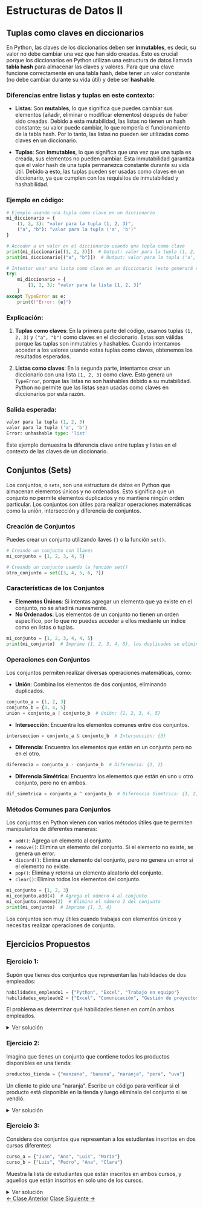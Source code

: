 # Estructuras de Datos II

## Tuplas como claves en diccionarios

En Python, las claves de los diccionarios deben ser **inmutables**, es decir, su valor no debe cambiar una vez que han sido creadas. Esto es crucial porque los diccionarios en Python utilizan una estructura de datos llamada **tabla hash** para almacenar las claves y valores. Para que una clave funcione correctamente en una tabla hash, debe tener un valor constante (no debe cambiar durante su vida útil) y debe ser **hashable**.

### Diferencias entre listas y tuplas en este contexto:

- **Listas**: Son **mutables**, lo que significa que puedes cambiar sus elementos (añadir, eliminar o modificar elementos) después de haber sido creadas. Debido a esta mutabilidad, las listas no tienen un hash constante; su valor puede cambiar, lo que rompería el funcionamiento de la tabla hash. Por lo tanto, las listas no pueden ser utilizadas como claves en un diccionario.

- **Tuplas**: Son **inmutables**, lo que significa que una vez que una tupla es creada, sus elementos no pueden cambiar. Esta inmutabilidad garantiza que el valor hash de una tupla permanezca constante durante su vida útil. Debido a esto, las tuplas pueden ser usadas como claves en un diccionario, ya que cumplen con los requisitos de inmutabilidad y hashabilidad.

### Ejemplo en código:

```python
# Ejemplo usando una tupla como clave en un diccionario
mi_diccionario = {
    (1, 2, 3): "valor para la tupla (1, 2, 3)",
    ("a", "b"): "valor para la tupla ('a', 'b')"
}

# Acceder a un valor en el diccionario usando una tupla como clave
print(mi_diccionario[(1, 2, 3)])  # Output: valor para la tupla (1, 2, 3)
print(mi_diccionario[("a", "b")])  # Output: valor para la tupla ('a', 'b')

# Intentar usar una lista como clave en un diccionario (esto generará un error)
try:
    mi_diccionario = {
        [1, 2, 3]: "valor para la lista [1, 2, 3]"
    }
except TypeError as e:
    print(f"Error: {e}")
```

### Explicación:

1. **Tuplas como claves**: En la primera parte del código, usamos tuplas `(1, 2, 3)` y `("a", "b")` como claves en el diccionario. Estas son válidas porque las tuplas son inmutables y hashables. Cuando intentamos acceder a los valores usando estas tuplas como claves, obtenemos los resultados esperados.

2. **Listas como claves**: En la segunda parte, intentamos crear un diccionario con una lista `[1, 2, 3]` como clave. Esto genera un `TypeError`, porque las listas no son hashables debido a su mutabilidad. Python no permite que las listas sean usadas como claves en diccionarios por esta razón.

### Salida esperada:
```python
valor para la tupla (1, 2, 3)
valor para la tupla ('a', 'b')
Error: unhashable type: 'list'
```

Este ejemplo demuestra la diferencia clave entre tuplas y listas en el contexto de las claves de un diccionario.

## Conjuntos (Sets)

Los conjuntos, o `sets`, son una estructura de datos en Python que almacenan elementos únicos y no ordenados. Esto significa que un conjunto no permite elementos duplicados y no mantiene ningún orden particular. Los conjuntos son útiles para realizar operaciones matemáticas como la unión, intersección y diferencia de conjuntos.

### Creación de Conjuntos
Puedes crear un conjunto utilizando llaves `{}` o la función `set()`.

```python
# Creando un conjunto con llaves
mi_conjunto = {1, 2, 3, 4, 5}

# Creando un conjunto usando la función set()
otro_conjunto = set([3, 4, 5, 6, 7])
```

### Características de los Conjuntos
- **Elementos Únicos**: Si intentas agregar un elemento que ya existe en el conjunto, no se añadirá nuevamente.
- **No Ordenados**: Los elementos de un conjunto no tienen un orden específico, por lo que no puedes acceder a ellos mediante un índice como en listas o tuplas.

```python
mi_conjunto = {1, 2, 3, 4, 4, 5}
print(mi_conjunto)  # Imprime {1, 2, 3, 4, 5}, los duplicados se eliminan automáticamente
```

### Operaciones con Conjuntos

Los conjuntos permiten realizar diversas operaciones matemáticas, como:

- **Unión**: Combina los elementos de dos conjuntos, eliminando duplicados.
  
```python
conjunto_a = {1, 2, 3}
conjunto_b = {3, 4, 5}
union = conjunto_a | conjunto_b  # Unión: {1, 2, 3, 4, 5}
```

- **Intersección**: Encuentra los elementos comunes entre dos conjuntos.
  
```python
interseccion = conjunto_a & conjunto_b  # Intersección: {3}
```

- **Diferencia**: Encuentra los elementos que están en un conjunto pero no en el otro.
  
```python
diferencia = conjunto_a - conjunto_b  # Diferencia: {1, 2}
```

- **Diferencia Simétrica**: Encuentra los elementos que están en uno u otro conjunto, pero no en ambos.
  
```python
dif_simetrica = conjunto_a ^ conjunto_b  # Diferencia Simétrica: {1, 2, 4, 5}
```

### Métodos Comunes para Conjuntos
Los conjuntos en Python vienen con varios métodos útiles que te permiten manipularlos de diferentes maneras:

- `add()`: Agrega un elemento al conjunto.
- `remove()`: Elimina un elemento del conjunto. Si el elemento no existe, se genera un error.
- `discard()`: Elimina un elemento del conjunto, pero no genera un error si el elemento no existe.
- `pop()`: Elimina y retorna un elemento aleatorio del conjunto.
- `clear()`: Elimina todos los elementos del conjunto.

```python
mi_conjunto = {1, 2, 3}
mi_conjunto.add(4)  # Agrega el número 4 al conjunto
mi_conjunto.remove(2)  # Elimina el número 2 del conjunto
print(mi_conjunto)  # Imprime {1, 3, 4}
```

Los conjuntos son muy útiles cuando trabajas con elementos únicos y necesitas realizar operaciones de conjunto.

## Ejercicios Propuestos

### **Ejercicio 1**:

Supón que tienes dos conjuntos que representan las habilidades de dos empleados:
```python
habilidades_empleado1 = {"Python", "Excel", "Trabajo en equipo"}
habilidades_empleado2 = {"Excel", "Comunicación", "Gestión de proyectos"}
```
El problema es determinar qué habilidades tienen en común ambos empleados.

<details> <summary>Ver solución</summary>
```python
habilidades_empleado1 = {"Python", "Excel", "Trabajo en equipo"}
habilidades_empleado2 = {"Excel", "Comunicación", "Gestión de proyectos"}
comun = habilidades_empleado1 & habilidades_empleado2
print(comun)
```
</details>

### **Ejercicio 2**:

Imagina que tienes un conjunto que contiene todos los productos disponibles en una tienda:
```python
productos_tienda = {"manzana", "banana", "naranja", "pera", "uva"}
```
Un cliente te pide una "naranja". Escribe un código para verificar si el producto está disponible en la tienda y luego elimínalo del conjunto si se vendió.

<details> <summary>Ver solución</summary>
```python
productos_tienda = {"manzana", "banana", "naranja", "pera", "uva"}
print(productos_tienda)
productos_tienda.discard("naranja")
print(productos_tienda)
```
</details>

### **Ejercicio 3**:

Considera dos conjuntos que representan a los estudiantes inscritos en dos cursos diferentes:
```python
curso_a = {"Juan", "Ana", "Luis", "María"}
curso_b = {"Luis", "Pedro", "Ana", "Clara"}
```
Muestra la lista de estudiantes que están inscritos en ambos cursos, y aquellos que están inscritos en solo uno de los cursos.

<details> <summary>Ver solución</summary>
```python
curso_a = {"Juan", "Ana", "Luis", "María"}
curso_b = {"Luis", "Pedro", "Ana", "Clara"}
both = curso_a & curso_b
print("Están en ambos cursos:", ", ".join(both))
single = curso_a ^ curso_b
print("Estan en un solocurso:", ", ".join(single))
```
</details>

<div class="navigation-buttons">
    <a href="./#/class03" class="prev-button">← Clase Anterior</a>
    <a href="./#/class05" class="next-button">Clase Siguiente →</a>
</div>